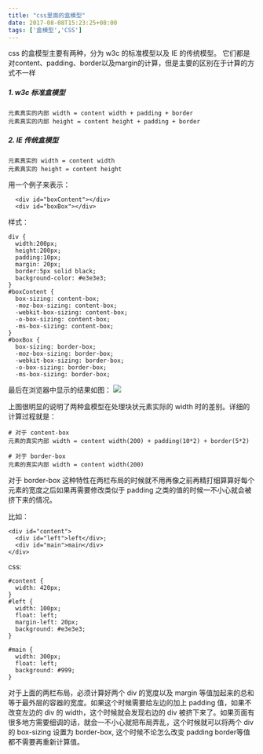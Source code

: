 ```yaml
---
title: "css里面的盒模型"
date: 2017-08-08T15:23:25+08:00
tags: ['盒模型','CSS']
---
```

css 的盒模型主要有两种，分为 w3c 的标准模型以及 IE 的传统模型。 它们都是对content、padding、border以及margin的计算，但是主要的区别在于计算的方式不一样

##### 1. w3c 标准盒模型
```
元素真实的内部 width = content width + padding + border
元素真实的内部 height = content height + padding + border
```

##### 2. IE 传统盒模型
```
元素真实的 width = content width
元素真实的 height = content height
```
用一个例子来表示：

```
  <div id="boxContent"></div>
  <div id="boxBox"></div>
```
样式：

```
div {
  width:200px;
  height:200px;
  padding:10px;
  margin: 20px;
  border:5px solid black;
  background-color: #e3e3e3;
}
#boxContent {
  box-sizing: content-box;
  -moz-box-sizing: content-box;
  -webkit-box-sizing: content-box;
  -o-box-sizing: content-box;
  -ms-box-sizing: content-box;
}
#boxBox {
  box-sizing: border-box;
  -moz-box-sizing: border-box;
  -webkit-box-sizing: border-box;
  -o-box-sizing: border-box;
  -ms-box-sizing: border-box;
```
最后在浏览器中显示的结果如图：
![](http://ojzeprg7w.bkt.clouddn.com/css2.jpg)

上图很明显的说明了两种盒模型在处理块状元素实际的 width 时的差别。详细的计算过程就是：
```
# 对于 content-box
元素的真实内部 width = content width(200) + padding(10*2) + border(5*2)

# 对于 border-box
元素的真实内部 width = content width(200)
```

对于 border-box 这种特性在两栏布局的时候就不用再像之前再精打细算算好每个元素的宽度之后如果再需要修改类似于 padding 之类的值的时候一不小心就会被挤下来的情况。

比如：
```
<div id="content">
  <div id="left">left</div>;
  <div id="main">main</div>
</div>
```
css:
```
#content {
  width: 420px;
}
#left {
  width: 100px;
  float: left;
  margin-left: 20px;
  background: #e3e3e3;
}

#main {
  width: 300px;
  float: left;
  background: #999;
}
```
对于上面的两栏布局，必须计算好两个 div 的宽度以及 margin 等值加起来的总和等于最外层的容器的宽度。如果这个时候需要给左边的加上 padding 值，如果不改变左边的 div 的 width，这个时候就会发现右边的 div 被挤下来了。如果页面有很多地方需要细调的话，就会一不小心就把布局弄乱，这个时候就可以将两个 div 的 box-sizing 设置为 border-box, 这个时候不论怎么改变 padding border等值都不需要再重新计算值。
